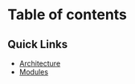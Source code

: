 # Table of contents

## Quick Links 

* [Architecture](MOSIP-Architecture.md)
* [Modules](MOSIP-Architecture.md##Modules)



